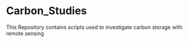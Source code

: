 # Carbon_Studies
This Repository contains scripts used to investigate carbon storage with remote sensing
